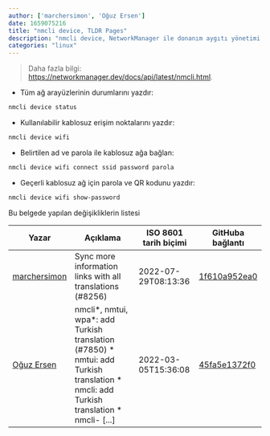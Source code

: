 ```yaml
---
author: ['marchersimon', 'Oğuz Ersen']
date: 1659075216
title: "nmcli device, TLDR Pages"
description: "nmcli device, NetworkManager ile donanım aygıtı yönetimi."
categories: "linux"
---
```

> Daha fazla bilgi: <https://networkmanager.dev/docs/api/latest/nmcli.html>.

- Tüm ağ arayüzlerinin durumlarını yazdır:

```bash
nmcli device status
```

- Kullanılabilir kablosuz erişim noktalarını yazdır:

```bash
nmcli device wifi
```

- Belirtilen ad ve parola ile kablosuz ağa bağlan:

```bash
nmcli device wifi connect ssid password parola
```

- Geçerli kablosuz ağ için parola ve QR kodunu yazdır:

```bash
nmcli device wifi show-password
```
Bu belgede yapılan değişikliklerin listesi


Yazar | Açıklama | ISO 8601 tarih biçimi | GitHuba bağlantı
------|-----|-----|-----
[marchersimon](mailto:50295997+marchersimon@users.noreply.github.com) | Sync more information links with all translations (#8256) | 2022-07-29T08:13:36 | [1f610a952ea0](https://github.com/tldr-pages/tldr/commit/1f610a952ea0d53e0a1bdbd1246ef81f24db2f3f)
[Oğuz Ersen](mailto:oguzersen@protonmail.com) | nmcli*, nmtui, wpa*: add Turkish translation (#7850) * nmtui: add Turkish translation * nmcli: add Turkish translation * nmcli- [...] | 2022-03-05T15:36:08 | [45fa5e1372f0](https://github.com/tldr-pages/tldr/commit/45fa5e1372f0b34f97f4f57acd8ceb582cae961d)

